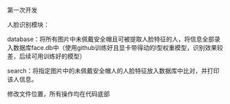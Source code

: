 第一次开发

人脸识别模块：

database：将所有图片中未佩戴安全帽且可被提取人脸特征的人，将信息全部录入数据库face.db中（使用github训练好且显卡带得动的l型权重模型，识别效果较差，后续可用训练好的模型）

search：将指定图片中的未佩戴安全帽人的人脸特征放入数据库中比对，并打印该人信息。

修改文件位置，所有操作均在代码底部
